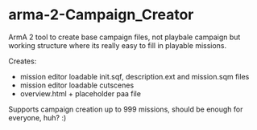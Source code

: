 # arma-2-Campaign_Creator

ArmA 2 tool to create base campaign files, not playbale campaign but working structure where its really easy to fill in playable missions.

Creates:
* mission editor loadable init.sqf, description.ext and mission.sqm files
* mission editor loadable cutscenes
* overview.html + placeholder paa file

Supports campaign creation up to 999 missions, should be enough for everyone, huh? :)
